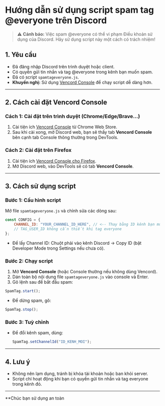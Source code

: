 # Hướng dẫn sử dụng script spam tag @everyone trên Discord

> ⚠️ **Cảnh báo:** Việc spam @everyone có thể vi phạm Điều khoản sử dụng của Discord. Hãy sử dụng script này một cách có trách nhiệm!

## 1. Yêu cầu

- Đã đăng nhập Discord trên trình duyệt hoặc client.
- Có quyền gửi tin nhắn và tag @everyone trong kênh bạn muốn spam.
- Đã có script `spamtageveryone.js`.
- **Khuyến nghị:** Sử dụng [Vencord Console](https://github.com/Vendicated/Vencord) để chạy script dễ dàng hơn.

---

## 2. Cách cài đặt Vencord Console

### Cách 1: Cài đặt trên trình duyệt (Chrome/Edge/Brave...)

1. Cài tiện ích [Vencord Console](https://chrome.google.com/webstore/detail/vencord-console/ifhieedhpmjjkhnklbnefhkfcfnbocfa) từ Chrome Web Store.
2. Sau khi cài xong, mở Discord web, bạn sẽ thấy tab **Vencord Console** bên cạnh tab Console thông thường trong DevTools.

### Cách 2: Cài đặt trên Firefox

1. Cài tiện ích [Vencord Console cho Firefox](https://addons.mozilla.org/en-US/firefox/addon/vencord-console/).
2. Mở Discord web, vào DevTools sẽ có tab **Vencord Console**.

---

## 3. Cách sử dụng script

### Bước 1: Cấu hình script

Mở file `spamtageveryone.js` và chỉnh sửa các dòng sau:

```javascript
const CONFIG = {
    CHANNEL_ID: "YOUR_CHANNEL_ID_HERE", // <-- Thay bằng ID kênh bạn muốn spam
    // TAG_USER_ID không cần thiết khi tag everyone
};
```

- Để lấy Channel ID: Chuột phải vào kênh Discord → Copy ID (bật Developer Mode trong Settings nếu chưa có).

### Bước 2: Chạy script

1. Mở **Vencord Console** (hoặc Console thường nếu không dùng Vencord).
2. Dán toàn bộ nội dung file `spamtageveryone.js` vào console và Enter.
3. Gõ lệnh sau để bắt đầu spam:

```javascript
SpamTag.start();
```

- Để dừng spam, gõ:

```javascript
SpamTag.stop();
```

### Bước 3: Tuỳ chỉnh

- Để đổi kênh spam, dùng:
    ```javascript
    SpamTag.setChannelId("ID_KENH_MOI");
    ```

---

## 4. Lưu ý

- Không nên lạm dụng, tránh bị khóa tài khoản hoặc ban khỏi server.
- Script chỉ hoạt động khi bạn có quyền gửi tin nhắn và tag everyone trong kênh đó.

---

**Chúc bạn sử dụng an toàn